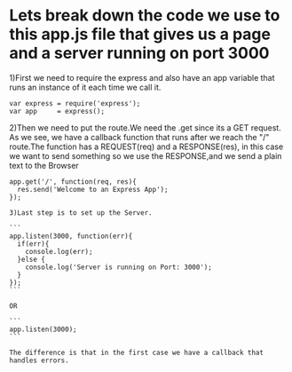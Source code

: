 Lets break down the code we use to this app.js file that gives us a page
and a server running on port 3000
========================================================================
  1)First we need to require the express and also have an app variable that
    runs an instance of it each time we call it.
  ```
  var express = require('express');
  var app     = express();
  ```

  2)Then we need to put the route.We need the .get since its a GET request.
  As we see, we have a callback function that runs after we reach the "/"
  route.The function has a REQUEST(req) and a RESPONSE(res), in this case we want to
  send something so we use the RESPONSE,and we send a plain text to the Browser

  ```
  app.get('/', function(req, res){
    res.send('Welcome to an Express App');
  });
  ```

    3)Last step is to set up the Server.

    ```
    app.listen(3000, function(err){
      if(err){
        console.log(err);
      }else {
        console.log('Server is running on Port: 3000');
      }
    });
    ```

    OR

    ```
    app.listen(3000);
    ```

    The difference is that in the first case we have a callback that handles errors.

